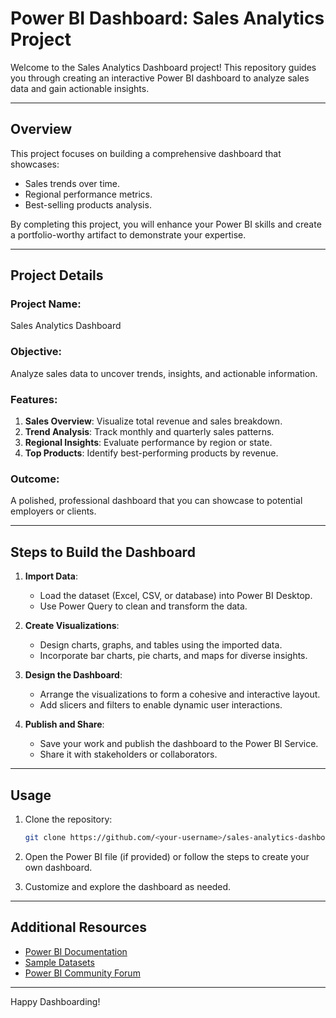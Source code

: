 # Power BI Dashboard: Sales Analytics Project

Welcome to the Sales Analytics Dashboard project! This repository guides you through creating an interactive Power BI dashboard to analyze sales data and gain actionable insights.

---

## Overview

This project focuses on building a comprehensive dashboard that showcases:
- Sales trends over time.
- Regional performance metrics.
- Best-selling products analysis.

By completing this project, you will enhance your Power BI skills and create a portfolio-worthy artifact to demonstrate your expertise.

---

## Project Details

### Project Name:
Sales Analytics Dashboard

### Objective:
Analyze sales data to uncover trends, insights, and actionable information.

### Features:
1. **Sales Overview**: Visualize total revenue and sales breakdown.
2. **Trend Analysis**: Track monthly and quarterly sales patterns.
3. **Regional Insights**: Evaluate performance by region or state.
4. **Top Products**: Identify best-performing products by revenue.

### Outcome:
A polished, professional dashboard that you can showcase to potential employers or clients.

---

## Steps to Build the Dashboard

1. **Import Data**:
   - Load the dataset (Excel, CSV, or database) into Power BI Desktop.
   - Use Power Query to clean and transform the data.

2. **Create Visualizations**:
   - Design charts, graphs, and tables using the imported data.
   - Incorporate bar charts, pie charts, and maps for diverse insights.

3. **Design the Dashboard**:
   - Arrange the visualizations to form a cohesive and interactive layout.
   - Add slicers and filters to enable dynamic user interactions.

4. **Publish and Share**:
   - Save your work and publish the dashboard to the Power BI Service.
   - Share it with stakeholders or collaborators.

---

## Usage

1. Clone the repository:
   ```bash
   git clone https://github.com/<your-username>/sales-analytics-dashboard.git
   ```

2. Open the Power BI file (if provided) or follow the steps to create your own dashboard.

3. Customize and explore the dashboard as needed.

---

## Additional Resources

- [Power BI Documentation](https://learn.microsoft.com/en-us/power-bi/)
- [Sample Datasets](https://www.kaggle.com/datasets)
- [Power BI Community Forum](https://community.powerbi.com/)

---

Happy Dashboarding!

